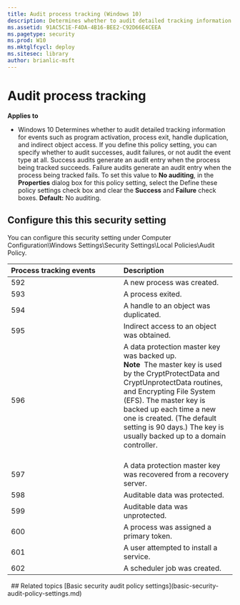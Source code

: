 ```yaml
---
title: Audit process tracking (Windows 10)
description: Determines whether to audit detailed tracking information for events such as program activation, process exit, handle duplication, and indirect object access.
ms.assetid: 91AC5C1E-F4DA-4B16-BEE2-C92D66E4CEEA
ms.pagetype: security
ms.prod: W10
ms.mktglfcycl: deploy
ms.sitesec: library
author: brianlic-msft
---
```

# Audit process tracking
**Applies to**
-   Windows 10
Determines whether to audit detailed tracking information for events such as program activation, process exit, handle duplication, and indirect object access.
If you define this policy setting, you can specify whether to audit successes, audit failures, or not audit the event type at all. Success audits generate an audit entry when the process being tracked succeeds. Failure audits generate an audit entry when the process being tracked fails.
To set this value to **No auditing**, in the **Properties** dialog box for this policy setting, select the Define these policy settings check box and clear the **Success** and **Failure** check boxes.
**Default:** No auditing.
## Configure this this security setting
You can configure this security setting under Computer Configuration\\Windows Settings\\Security Settings\\Local Policies\\Audit Policy.
<table>
<colgroup>
<col width="50%" />
<col width="50%" />
</colgroup>
<thead>
<tr class="header">
<th align="left">Process tracking events</th>
<th align="left">Description</th>
</tr>
</thead>
<tbody>
<tr class="odd">
<td align="left">592</td>
<td align="left">A new process was created.</td>
</tr>
<tr class="even">
<td align="left">593</td>
<td align="left">A process exited.</td>
</tr>
<tr class="odd">
<td align="left">594</td>
<td align="left">A handle to an object was duplicated.</td>
</tr>
<tr class="even">
<td align="left">595</td>
<td align="left">Indirect access to an object was obtained.</td>
</tr>
<tr class="odd">
<td align="left">596</td>
<td align="left">A data protection master key was backed up.
<div class="alert">
<strong>Note</strong>  The master key is used by the CryptProtectData and CryptUnprotectData routines, and Encrypting File System (EFS). The master key is backed up each time a new one is created. (The default setting is 90 days.) The key is usually backed up to a domain controller.
</div>
<div>
 
</div></td>
</tr>
<tr class="even">
<td align="left">597</td>
<td align="left">A data protection master key was recovered from a recovery server.</td>
</tr>
<tr class="odd">
<td align="left">598</td>
<td align="left">Auditable data was protected.</td>
</tr>
<tr class="even">
<td align="left">599</td>
<td align="left">Auditable data was unprotected.</td>
</tr>
<tr class="odd">
<td align="left">600</td>
<td align="left">A process was assigned a primary token.</td>
</tr>
<tr class="even">
<td align="left">601</td>
<td align="left">A user attempted to install a service.</td>
</tr>
<tr class="odd">
<td align="left">602</td>
<td align="left">A scheduler job was created.</td>
</tr>
</tbody>
</table>
 
## Related topics
[Basic security audit policy settings](basic-security-audit-policy-settings.md)
 
 
